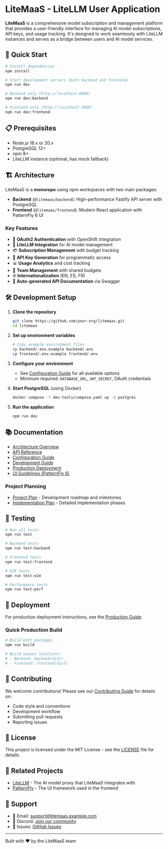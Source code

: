 # LiteMaaS - LiteLLM User Application

**LiteMaaS** is a comprehensive model subscription and management platform that provides a user-friendly interface for managing AI model subscriptions, API keys, and usage tracking. It's designed to work seamlessly with LiteLLM instances and serves as a bridge between users and AI model services.

## 🚀 Quick Start

```bash
# Install dependencies
npm install

# Start development servers (both backend and frontend)
npm run dev

# Backend only (http://localhost:8080)
npm run dev:backend

# Frontend only (http://localhost:3000)
npm run dev:frontend
```

## 📋 Prerequisites

- Node.js 18.x or 20.x
- PostgreSQL 12+
- npm 8+
- LiteLLM instance (optional, has mock fallback)

## 🏗️ Architecture

LiteMaaS is a **monorepo** using npm workspaces with two main packages:

- **Backend** (`@litemaas/backend`): High-performance Fastify API server with PostgreSQL
- **Frontend** (`@litemaas/frontend`): Modern React application with PatternFly 6 UI

### Key Features

- 🔐 **OAuth2 Authentication** with OpenShift integration
- 🤖 **LiteLLM Integration** for AI model management
- 💳 **Subscription Management** with budget tracking
- 🔑 **API Key Generation** for programmatic access
- 📊 **Usage Analytics** and cost tracking
- 👥 **Team Management** with shared budgets
- 🌐 **Internationalization** (EN, ES, FR)
- 📖 **Auto-generated API Documentation** via Swagger

## 🛠️ Development Setup

1. **Clone the repository**
   ```bash
   git clone https://github.com/your-org/litemaas.git
   cd litemaas
   ```

2. **Set up environment variables**
   ```bash
   # Copy example environment files
   cp backend/.env.example backend/.env
   cp frontend/.env.example frontend/.env
   ```

3. **Configure your environment**
   - See [Configuration Guide](docs/deployment/configuration.md) for all available options
   - Minimum required: `DATABASE_URL`, `JWT_SECRET`, OAuth credentials

4. **Start PostgreSQL** (using Docker)
   ```bash
   docker compose -f dev-tools/compose.yaml up -d postgres
   ```

5. **Run the application**
   ```bash
   npm run dev
   ```

## 📚 Documentation

- [Architecture Overview](docs/architecture/overview.md)
- [API Reference](docs/api/README.md)
- [Configuration Guide](docs/deployment/configuration.md)
- [Development Guide](docs/development/setup.md)
- [Production Deployment](docs/deployment/production-guide.md)
- [UI Guidelines (PatternFly 6)](docs/development/ui-guidelines.md)

### Project Planning
- [Project Plan](PROJECT_PLAN.md) - Development roadmap and milestones
- [Implementation Plan](IMPLEMENTATION_PLAN.md) - Detailed implementation phases

## 🧪 Testing

```bash
# Run all tests
npm run test

# Backend tests
npm run test:backend

# Frontend tests
npm run test:frontend

# E2E tests
npm run test:e2e

# Performance tests
npm run test:perf
```

## 🚀 Deployment

For production deployment instructions, see the [Production Guide](docs/deployment/production-guide.md).

### Quick Production Build
```bash
# Build both packages
npm run build

# Build output locations:
# - Backend: backend/dist/
# - Frontend: frontend/dist/
```

## 🤝 Contributing

We welcome contributions! Please see our [Contributing Guide](CONTRIBUTING.md) for details on:
- Code style and conventions
- Development workflow
- Submitting pull requests
- Reporting issues

## 📄 License

This project is licensed under the MIT License - see the [LICENSE](LICENSE) file for details.

## 🔗 Related Projects

- [LiteLLM](https://github.com/BerriAI/litellm) - The AI model proxy that LiteMaaS integrates with
- [PatternFly](https://www.patternfly.org/) - The UI framework used in the frontend

## 💬 Support

- 📧 Email: support@litemaas.example.com
- 💬 Discord: [Join our community](https://discord.gg/litemaas)
- 🐛 Issues: [GitHub Issues](https://github.com/your-org/litemaas/issues)

---

Built with ❤️ by the LiteMaaS team